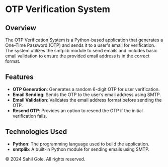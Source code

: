# OTP Verification System

## Overview
The OTP Verification System is a Python-based application that generates a One-Time Password (OTP) and sends it to a user's email for verification. The system utilizes the smtplib module to send emails and includes basic email validation to ensure the provided email address is in the correct format.

## Features
- **OTP Generation**: Generates a random 6-digit OTP for user verification.
- **Email Sending**: Sends the OTP to the user’s email address using SMTP.
- **Email Validation**: Validates the email address format before sending the OTP.
- **Resend OTP**: Provides an option to resend the OTP if the initial verification fails.

## Technologies Used
- **Python**: The programming language used to build the application.
- **smtplib**: A built-in Python module for sending emails using SMTP.



© 2024 Sahil Gole. All rights reserved.

